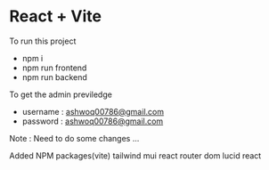 # React + Vite

To run this project
- npm i
- npm run frontend
- npm run backend

To get the admin previledge
- username : ashwoq00786@gmail.com
- password : ashwoq00786@gmail.com

Note : Need to do some changes ...

Added NPM packages(vite)
tailwind
mui
react router dom
lucid react
